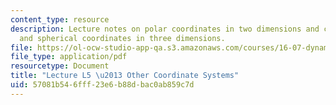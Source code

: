 ```yaml
---
content_type: resource
description: Lecture notes on polar coordinates in two dimensions and cylindrical
  and spherical coordinates in three dimensions.
file: https://ol-ocw-studio-app-qa.s3.amazonaws.com/courses/16-07-dynamics-fall-2009/57081b546fff23e6b88dbac0ab859c7d_MIT16_07F09_Lec05.pdf
file_type: application/pdf
resourcetype: Document
title: "Lecture L5 \u2013 Other Coordinate Systems"
uid: 57081b54-6fff-23e6-b88d-bac0ab859c7d
---
```

